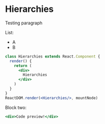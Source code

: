 # Hierarchies

Testing paragraph

List:
- A
- B

```jsx
class Hierarchies extends React.Component {
  render() {
    return (
      <div>
        Hierarchies
      </div>
    )
  }
}
ReactDOM.render(<Hierarchies/>, mountNode)
```

Block two:

```jsx
<div>Code preview!</div>
```
